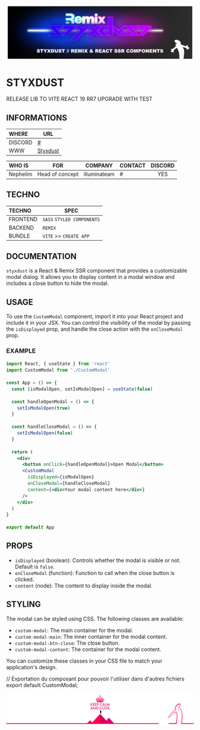 ![Cover](https://github.com/nephcode/styxdust/blob/main/.github/images/githubReadmeHeader.png)

# STYXDUST
RELEASE LIB TO VITE REACT 19 RR7 UPGRADE WITH TEST


## INFORMATIONS

| WHERE   | URL                                         |
| :------ | ------------------------------------------- |
| DISCORD | [#](#)                                      |
| WWW     | [Styxdust](https://styxdust.youcodeuse.com) |

| WHO IS   | FOR             |   COMPANY    | CONTACT | DISCORD |
| :------- | --------------- | :----------: | ------- | :-----: |
| Nephelim | Head of concept | illuminateam | #       |   YES   |

## TECHNO

| TECHNO   | SPEC                       |
| :------- | -------------------------- |
| FRONTEND | `SASS` `STYLED COMPONENTS` |
| BACKEND  | `REMIX`                    |
| BUNDLE   | `VITE` >> `CREATE APP`     |

## DOCUMENTATION

`styxdust` is a React & Remix SSR component that provides a customizable modal dialog. It allows you to display content in a modal window and includes a close button to hide the modal.

## USAGE

To use the `CustomModal` component, import it into your React project and include it in your JSX. You can control the visibility of the modal by passing the `isDisplayed` prop, and handle the close action with the `onCloseModal` prop.

### EXAMPLE

```jsx
import React, { useState } from 'react'
import CustomModal from './CustomModal'

const App = () => {
  const [isModalOpen, setIsModalOpen] = useState(false)

  const handleOpenModal = () => {
    setIsModalOpen(true)
  }

  const handleCloseModal = () => {
    setIsModalOpen(false)
  }

  return (
    <div>
      <button onClick={handleOpenModal}>Open Modal</button>
      <CustomModal
        isDisplayed={isModalOpen}
        onCloseModal={handleCloseModal}
        content={<div>Your modal content here</div>}
      />
    </div>
  )
}

export default App
```

## PROPS

- `isDisplayed` (boolean): Controls whether the modal is visible or not. Default is `false`.
- `onCloseModal` (function): Function to call when the close button is clicked.
- `content` (node): The content to display inside the modal.

## STYLING

The modal can be styled using CSS. The following classes are available:

- `custom-modal`: The main container for the modal.
- `custom-modal-main`: The inner container for the modal content.
- `custom-modal-btn-close`: The close button.
- `custom-modal-content`: The container for the modal content.

You can customize these classes in your CSS file to match your application's design.

// Exportation du composant pour pouvoir l'utiliser dans d'autres fichiers
export default CustomModal;

![Cover](https://github.com/nephcode/underconstruction-react/blob/main/.github/images/githubReadmeFooter.png)
